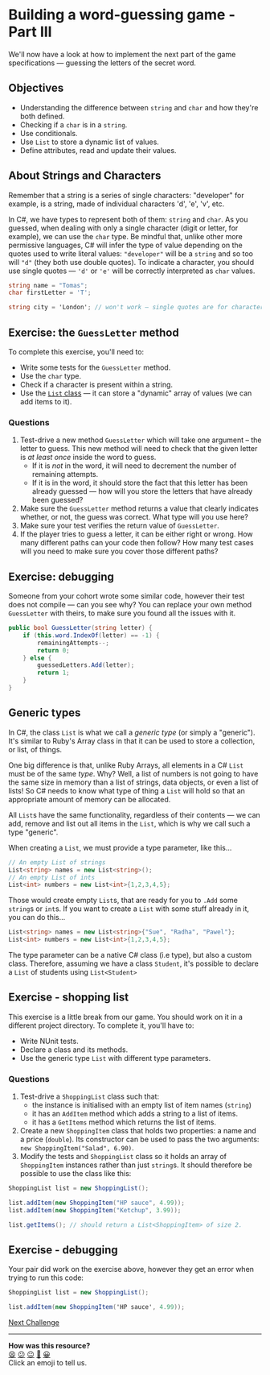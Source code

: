 # Building a word-guessing game - Part III

We'll now have a look at how to implement the next part of the game specifications — guessing the letters of the secret word.

## Objectives 
 * Understanding the difference between `string` and `char` and how they're both defined.
 * Checking if a `char` is in a `string`.
 * Use conditionals.
 * Use `List` to store a dynamic list of values.
 * Define attributes, read and update their values.

## About Strings and Characters

<!-- OMITTED -->

Remember that a string is a series of single characters: "developer" for example, is a string, made of individual characters 'd', 'e', 'v', etc.

In C#, we have types to represent both of them: `string` and `char`. As you guessed, when dealing with only a single character (digit or letter, for example), we can use the `char` type. Be mindful that, unlike other more permissive languages, C# will infer the type of value depending on the quotes used to write literal values: `"developer"` will be a `string` and so too will `"d"` (they both use double quotes). To indicate a character, you should use single quotes — `'d'` or `'e'` will be correctly interpreted as `char` values. 

```csharp
string name = "Tomas";
char firstLetter = 'T';

string city = 'London'; // won't work — single quotes are for characters
```

## Exercise: the `GuessLetter` method

<!-- OMITTED -->

To complete this exercise, you'll need to:
 * Write some tests for the `GuessLetter` method.
 * Use the `char` type.
 * Check if a character is present within a string.
 * Use the [`List` class](https://docs.microsoft.com/en-us/dotnet/api/system.collections.generic.list-1?view=net-7.0) — it can store a "dynamic" array of values (we can add items to it).

### Questions

1. Test-drive a new method `GuessLetter` which will take one argument – the letter to guess. This new method will need to check that the given letter is *at least once* inside the word to guess.
    * If it is *not* in the word, it will need to decrement the number of remaining attempts.
    * If it is in the word, it should store the fact that this letter has been already guessed — how will you store the letters that have already been guessed?
3. Make sure the `GuessLetter` method returns a value that clearly indicates whether, or not, the guess was correct.  What type will you use here?
4. Make sure your test verifies the return value of `GuessLetter`.
5. If the player tries to guess a letter, it can be either right or wrong. How many different paths can your code then follow? How many test cases will you need to make sure you cover those different paths?

## Exercise: debugging

<!-- OMITTED -->

Someone from your cohort wrote some similar code, however their test does not compile — can you see why? You can replace your own method `GuessLetter` with theirs, to make sure you found all the issues with it.

```csharp
public bool GuessLetter(string letter) {
    if (this.word.IndexOf(letter) == -1) {
        remainingAttempts--;
        return 0;
    } else {
        guessedLetters.Add(letter);
        return 1;
    }
}
```

## Generic types

In C#, the class `List` is what we call a *generic type* (or simply a "generic"). It's similar to Ruby's Array class in that it can be used to store a collection, or list, of things.

One big difference is that, unlike Ruby Arrays, all elements in a C# `List` must be of the same _type_. Why? Well, a list of numbers is not going to have the same size in memory than a list of strings, data objects, or even a list of lists! So C# needs to know what type of thing a `List` will hold so that an appropriate amount of memory can be allocated.

All `List`s have the same functionality, regardless of their contents — we can add, remove and list out all items in the `List`, which is why we call such a type "generic".

When creating a `List`, we must provide a type parameter, like this...

```csharp
// An empty List of strings
List<string> names = new List<string>();
// An empty List of ints
List<int> numbers = new List<int>{1,2,3,4,5};
```

Those would create empty `List`s, that are ready for you to `.Add` some `string`s or `int`s. If you want to create a `List` with some stuff already in it, you can do this...

```csharp
List<string> names = new List<string>{"Sue", "Radha", "Pawel"};
List<int> numbers = new List<int>{1,2,3,4,5};
```

The type parameter can be a native C# class (i.e type), but also a custom class. Therefore, assuming we have a class `Student`, it's possible to declare a `List` of students using `List<Student>`

## Exercise - shopping list

<!-- OMITTED -->

This exercise is a little break from our game. You should work on it in a different project directory. To complete it, you'll have to:
* Write NUnit tests.
* Declare a class and its methods.
* Use the generic type `List` with different type parameters.

### Questions

1. Test-drive a `ShoppingList` class such that:
    * the instance is initialised with an empty list of item names (`string`)
    * it has an `AddItem` method which adds a string to a list of items.
    * it has a `GetItems` method which returns the list of items.
2. Create a new `ShoppingItem` class that holds two properties: a name and a price (`double`). Its constructor can be used to pass the two arguments: `new ShoppingItem("Salad", 6.90)`.
3. Modify the tests and `ShoppingList` class so it holds an array of `ShoppingItem` instances rather than just `string`s. It should therefore be possible to use the class like this:

```csharp
ShoppingList list = new ShoppingList();

list.addItem(new ShoppingItem("HP sauce", 4.99));
list.addItem(new ShoppingItem("Ketchup", 3.99));

list.getItems(); // should return a List<ShoppingItem> of size 2.
```

## Exercise - debugging

<!-- OMITTED -->

Your pair did work on the exercise above, however they get an error when trying to run this code:

```csharp
ShoppingList list = new ShoppingList();

list.addItem(new ShoppingItem('HP sauce', 4.99));
```


[Next Challenge](08_challenge_guessed_letters.md)

<!-- BEGIN GENERATED SECTION DO NOT EDIT -->

---

**How was this resource?**  
[😫](https://airtable.com/shrUJ3t7KLMqVRFKR?prefill_Repository=makersacademy%2Fcsharp-fundamentals&prefill_File=main%2F07_challenge_player_guesses.md&prefill_Sentiment=😫) [😕](https://airtable.com/shrUJ3t7KLMqVRFKR?prefill_Repository=makersacademy%2Fcsharp-fundamentals&prefill_File=main%2F07_challenge_player_guesses.md&prefill_Sentiment=😕) [😐](https://airtable.com/shrUJ3t7KLMqVRFKR?prefill_Repository=makersacademy%2Fcsharp-fundamentals&prefill_File=main%2F07_challenge_player_guesses.md&prefill_Sentiment=😐) [🙂](https://airtable.com/shrUJ3t7KLMqVRFKR?prefill_Repository=makersacademy%2Fcsharp-fundamentals&prefill_File=main%2F07_challenge_player_guesses.md&prefill_Sentiment=🙂) [😀](https://airtable.com/shrUJ3t7KLMqVRFKR?prefill_Repository=makersacademy%2Fcsharp-fundamentals&prefill_File=main%2F07_challenge_player_guesses.md&prefill_Sentiment=😀)  
Click an emoji to tell us.

<!-- END GENERATED SECTION DO NOT EDIT -->

